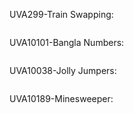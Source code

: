 UVA299-Train Swapping:   
```C

```
UVA10101-Bangla Numbers:  
```C

```
UVA10038-Jolly Jumpers:
```C

```
UVA10189-Minesweeper:  
```C

```
